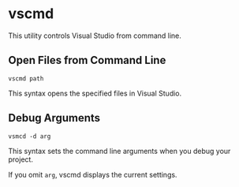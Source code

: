 vscmd
=====

This utility controls Visual Studio from command line.

## Open Files from Command Line

```
vscmd path
```
This syntax opens the specified files in Visual Studio.

## Debug Arguments

```
vsmcd -d arg
```
This syntax sets the command line arguments
when you debug your project.

If you omit `arg`, vscmd displays the current settings.
